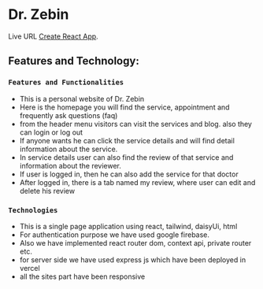 # Dr. Zebin

Live URL [Create React App](https://doctor-service-server-atique-atq.vercel.app/).

## Features and Technology:


### `Features and Functionalities`

* This is a personal website of Dr. Zebin
* Here is the homepage you will find the service, appointment and frequently ask questions (faq)
* from the header menu visitors can visit the services and blog. also they can login or log out
* If anyone wants he can click the service details and will find detail information about the service.
* In service details user can also find the review of that service and information about the reviewer.
* If user is logged in, then he can also add the service for that doctor
* After logged in, there is a tab named my review, where user can edit and delete his review




### `Technologies`
* This is a single page application using react, tailwind, daisyUi, html
* For authentication purpose we have used google firebase.
* Also we have implemented react router dom, context api, private router etc.
* for server side we have used express js which have been deployed in vercel
* all the sites part have been responsive